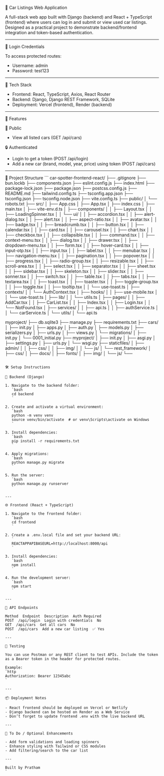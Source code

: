 🚗 Car Listings Web Application

A full-stack web app built with Django (backend) and React + TypeScript (frontend) where users can log in and submit or view used car listings. Designed as a practical project to demonstrate backend/frontend integration and token-based authentication.

---

🔐 Login Credentials

To access protected routes:
- Username: admin
- Password: test123

---

🧰 Tech Stack

- Frontend: React, TypeScript, Axios, React Router
- Backend: Django, Django REST Framework, SQLite
- Deployment: Vercel (frontend), Render (backend)

---

🚀 Features

🔹 Public
- View all listed cars (GET /api/cars)

🔒 Authenticated
- Login to get a token (POST /api/login)
- Add a new car (brand, model, year, price) using token (POST /api/cars)

---

📁 Project Structure
\```
car-spotter-frontend-react/
├── .gitignore
├── bun.lockb
├── components.json
├── eslint.config.js
├── index.html
├── package-lock.json
├── package.json
├── postcss.config.js
├── README.md
├── tailwind.config.ts
├── tsconfig.app.json
├── tsconfig.json
├── tsconfig.node.json
├── vite.config.ts
├── public/
│   └── robots.txt
├── src/
│   ├── App.css
│   ├── App.tsx
│   ├── index.css
│   ├── main.tsx
│   ├── vite-env.d.ts
│   ├── components/
│   │   ├── Layout.tsx
│   │   ├── LoadingSpinner.tsx
│   │   └── ui/
│   │       ├── accordion.tsx
│   │       ├── alert-dialog.tsx
│   │       ├── alert.tsx
│   │       ├── aspect-ratio.tsx
│   │       ├── avatar.tsx
│   │       ├── badge.tsx
│   │       ├── breadcrumb.tsx
│   │       ├── button.tsx
│   │       ├── calendar.tsx
│   │       ├── card.tsx
│   │       ├── carousel.tsx
│   │       ├── chart.tsx
│   │       ├── checkbox.tsx
│   │       ├── collapsible.tsx
│   │       ├── command.tsx
│   │       ├── context-menu.tsx
│   │       ├── dialog.tsx
│   │       ├── drawer.tsx
│   │       ├── dropdown-menu.tsx
│   │       ├── form.tsx
│   │       ├── hover-card.tsx
│   │       ├── input-otp.tsx
│   │       ├── input.tsx
│   │       ├── label.tsx
│   │       ├── menubar.tsx
│   │       ├── navigation-menu.tsx
│   │       ├── pagination.tsx
│   │       ├── popover.tsx
│   │       ├── progress.tsx
│   │       ├── radio-group.tsx
│   │       ├── resizable.tsx
│   │       ├── scroll-area.tsx
│   │       ├── select.tsx
│   │       ├── separator.tsx
│   │       ├── sheet.tsx
│   │       ├── sidebar.tsx
│   │       ├── skeleton.tsx
│   │       ├── slider.tsx
│   │       ├── sonner.tsx
│   │       ├── switch.tsx
│   │       ├── table.tsx
│   │       ├── tabs.tsx
│   │       ├── textarea.tsx
│   │       ├── toast.tsx
│   │       ├── toaster.tsx
│   │       ├── toggle-group.tsx
│   │       ├── toggle.tsx
│   │       ├── tooltip.tsx
│   │       └── use-toast.ts
│   ├── contexts/
│   │   └── AuthContext.tsx
│   ├── hooks/
│   │   ├── use-mobile.tsx
│   │   └── use-toast.ts
│   ├── lib/
│   │   └── utils.ts
│   ├── pages/
│   │   ├── AddCar.tsx
│   │   ├── CarList.tsx
│   │   ├── Index.tsx
│   │   ├── Login.tsx
│   │   └── NotFound.tsx
│   ├── services/
│   │   ├── api.ts
│   │   ├── authService.ts
│   │   └── carService.ts
│   └── utils/
│       └── api.ts

myproject/
├── db.sqlite3
├── manage.py
├── requirements.txt
├── cars/
│   ├── init.py
│   ├── apps.py
│   ├── auth.py
│   ├── models.py
│   ├── serializers.py
│   ├── urls.py
│   ├── views.py
│   └── migrations/
│       ├── init.py
│       └── 0001_initial.py
├── myproject/
│   ├── init.py
│   ├── asgi.py
│   ├── settings.py
│   ├── urls.py
│   └── wsgi.py
├── staticfiles/
│   ├── admin/
│   │   ├── css/
│   │   ├── img/
│   │   └── js/
│   └── rest_framework/
│       ├── css/
│       ├── docs/
│       ├── fonts/
│       ├── img/
│       └── js/
└── 
```\

🛠 Setup Instructions

🔧 Backend (Django)

1. Navigate to the backend folder:
   `bash
   cd backend
   `

2. Create and activate a virtual environment:
   `bash
   python -m venv venv
   source venv/bin/activate  # or venv\Scripts\activate on Windows
   `

3. Install dependencies:
   `bash
   pip install -r requirements.txt
   `

4. Apply migrations:
   `bash
   python manage.py migrate
   `

5. Run the server:
   `bash
   python manage.py runserver
   `

---

🌐 Frontend (React + TypeScript)

1. Navigate to the frontend folder:
   `bash
   cd frontend
   `

2. Create a .env.local file and set your backend URL:
   `
   REACTAPPAPIBASEURL=http://localhost:8000/api
   `

3. Install dependencies:
   `bash
   npm install
   `

4. Run the development server:
   `bash
   npm start
   `

---

🧪 API Endpoints

Method  Endpoint  Description  Auth Required
POST  /api/login  Login with credentials  No
GET  /api/cars  Get all cars  No
POST  /api/cars  Add a new car listing  ✅ Yes

---

🧪 Testing

You can use Postman or any REST client to test APIs. Include the token as a Bearer token in the header for protected routes.

Example:
`http
Authorization: Bearer 12345abc
`

---

📦 Deployment Notes

- React frontend should be deployed on Vercel or Netlify
- Django backend can be hosted on Render as a Web Service
- Don’t forget to update frontend .env with the live backend URL

---

📌 To Do / Optional Enhancements

- Add form validations and loading spinners
- Enhance styling with Tailwind or CSS modules
- Add filtering/search to the car list

---

Built by Pratham
`
 
